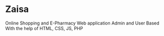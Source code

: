 # Zaisa 
Online Shopping and E-Pharmacy Web application 
Admin and User Based
With the help of HTML, CSS, JS, PHP
